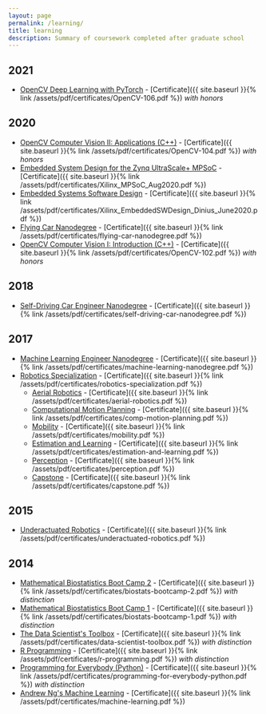 ```yaml
---
layout: page
permalink: /learning/
title: learning
description: Summary of coursework completed after graduate school
---
```


## 2021
* [OpenCV Deep Learning with PyTorch](https://opencv.org/courses/) - [Certificate]({{ site.baseurl }}{% link /assets/pdf/certificates/OpenCV-106.pdf %}) _with honors_

## 2020
* [OpenCV Computer Vision II: Applications (C++)](https://opencv.org/courses/) - [Certificate]({{ site.baseurl }}{% link /assets/pdf/certificates/OpenCV-104.pdf %}) _with honors_
* [Embedded System Design for the Zynq UltraScale+ MPSoC](https://www.hardent.com/course/embedded-system-design-zynq-ultrascale-mpsoc-training/) - [Certificate]({{ site.baseurl }}{% link /assets/pdf/certificates/Xilinx_MPSoC_Aug2020.pdf %})
* [Embedded Systems Software Design](https://www.hardent.com/course/embedded-systems-software-design/) - [Certificate]({{ site.baseurl }}{% link /assets/pdf/certificates/Xilinx_EmbeddedSWDesign_Dinius_June2020.pdf %})
* [Flying Car Nanodegree](https://classroom.udacity.com/nanodegrees/nd787/syllabus/core-curriculum) - [Certificate]({{ site.baseurl }}{% link /assets/pdf/certificates/flying-car-nanodegree.pdf %})
* [OpenCV Computer Vision I: Introduction (C++)](https://opencv.org/courses/) - [Certificate]({{ site.baseurl }}{% link /assets/pdf/certificates/OpenCV-102.pdf %}) _with honors_

## 2018
* [Self-Driving Car Engineer Nanodegree](https://classroom.udacity.com/nanodegrees/nd013/syllabus/core-curriculum) - [Certificate]({{ site.baseurl }}{% link /assets/pdf/certificates/self-driving-car-nanodegree.pdf %})

## 2017
* [Machine Learning Engineer Nanodegree](https://classroom.udacity.com/nanodegrees/nd009/syllabus/core-curriculum) - [Certificate]({{ site.baseurl }}{% link /assets/pdf/certificates/machine-learning-nanodegree.pdf %})
* [Robotics Specialization](https://www.coursera.org/specializations/robotics) - [Certificate]({{ site.baseurl }}{% link /assets/pdf/certificates/robotics-specialization.pdf %})
    - [Aerial Robotics](https://www.coursera.org/learn/robotics-flight) - [Certificate]({{ site.baseurl }}{% link /assets/pdf/certificates/aerial-robotics.pdf %})
    - [Computational Motion Planning](https://www.coursera.org/learn/robotics-motion-planning) - [Certificate]({{ site.baseurl }}{% link /assets/pdf/certificates/comp-motion-planning.pdf %})
    - [Mobility](https://www.coursera.org/learn/robotics-mobility) - [Certificate]({{ site.baseurl }}{% link /assets/pdf/certificates/mobility.pdf %})
    - [Estimation and Learning](https://www.coursera.org/learn/robotics-learning) - [Certificate]({{ site.baseurl }}{% link /assets/pdf/certificates/estimation-and-learning.pdf %})
    - [Perception](https://www.coursera.org/learn/robotics-perception) - [Certificate]({{ site.baseurl }}{% link /assets/pdf/certificates/perception.pdf %})
    - [Capstone](https://www.coursera.org/learn/robotics-capstone) - [Certificate]({{ site.baseurl }}{% link /assets/pdf/certificates/capstone.pdf %})

## 2015
* [Underactuated Robotics](https://courses.edx.org/courses/course-v1:MITx+6.832x_2+3T2015/course/) - [Certificate]({{ site.baseurl }}{% link /assets/pdf/certificates/underactuated-robotics.pdf %})

## 2014
* [Mathematical Biostatistics Boot Camp 2](https://www.coursera.org/learn/biostatistics-2) - [Certificate]({{ site.baseurl }}{% link /assets/pdf/certificates/biostats-bootcamp-2.pdf %}) _with distinction_
* [Mathematical Biostatistics Boot Camp 1](https://www.coursera.org/learn/biostatistics) - [Certificate]({{ site.baseurl }}{% link /assets/pdf/certificates/biostats-bootcamp-1.pdf %}) _with distinction_
* [The Data Scientist's Toolbox](https://www.coursera.org/learn/data-scientists-tools) - [Certificate]({{ site.baseurl }}{% link /assets/pdf/certificates/data-scientist-toolbox.pdf %}) _with distinction_
* [R Programming](https://www.coursera.org/learn/r-programming) - [Certificate]({{ site.baseurl }}{% link /assets/pdf/certificates/r-programming.pdf %}) _with distinction_
* [Programming for Everybody (Python)](https://www.coursera.org/course/pythonlearn) - [Certificate]({{ site.baseurl }}{% link /assets/pdf/certificates/programming-for-everybody-python.pdf %}) _with distinction_
* [Andrew Ng's Machine Learning](https://www.coursera.org/learn/machine-learning) - [Certificate]({{ site.baseurl }}{% link /assets/pdf/certificates/machine-learning.pdf %})
